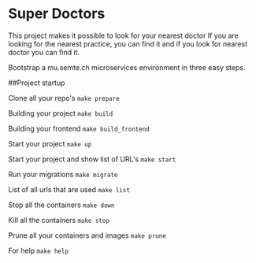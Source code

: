 # Super Doctors

This project makes it possible to look for your nearest doctor
If you are looking for the nearest practice, you can find it and if you look for nearest doctor you can find it.



Bootstrap a mu.semte.ch microservices environment in three easy steps.

##Project startup

Clone all your repo's
`make prepare`

Building your project 
`make build`

Building your frontend
`make build_frontend`

Start your project 
`make up`

Start your project and show list of URL's
`make start`

Run your migrations
`make migrate`

List of all urls that are used 
`make list`

Stop all the containers 
`make down`

Kill all the containers 
`make stop`

Prune all your containers and images
`make prune`

For help 
`make help`


